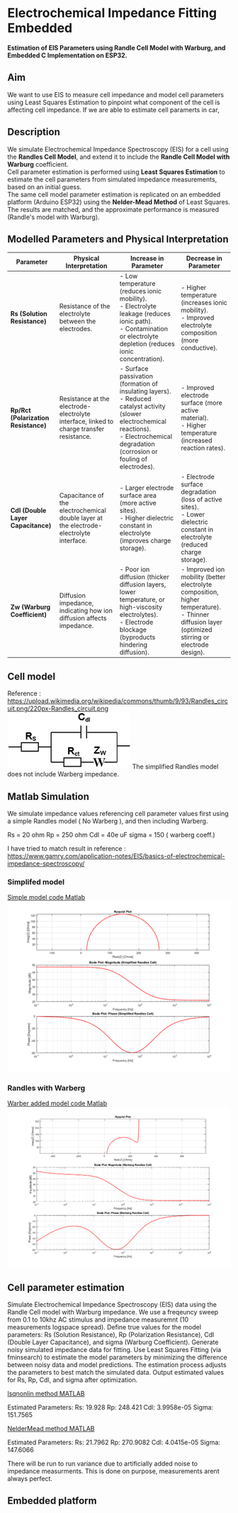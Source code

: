 # Electrochemical Impedance Fitting Embedded

**Estimation of EIS Parameters using Randle Cell Model with Warburg, and Embedded C Implementation on ESP32.**  

## Aim
We want to use EIS to measure cell impedance and model cell parameters using Least Squares Estimation to pinpoint what component of the cell is affecting cell impedance.
If we are able to estimate cell paramerts in car, 

## Description

We simulate Electrochemical Impedance Spectroscopy (EIS) for a cell using the **Randles Cell Model**, and extend it to include the **Randle Cell Model with Warburg** coefficient.  
Cell parameter estimation is performed using **Least Squares Estimation** to estimate the cell parameters from simulated impedance measurements, based on an initial guess.  
The same cell model parameter estimation is replicated on an embedded platform (Arduino ESP32) using the **Nelder-Mead Method** of Least Squares. The results are matched, and the approximate performance is measured (Randle's model with Warburg).

## Modelled Parameters and Physical Interpretation

| **Parameter**        | **Physical Interpretation**                                                                                                                                                  | **Increase in Parameter**                                                                                               | **Decrease in Parameter**                                                                                              |
|----------------------|--------------------------------------------------------------------------------------------------------------------------------------------------------------------------------|------------------------------------------------------------------------------------------------------------------------|------------------------------------------------------------------------------------------------------------------------|
| **Rs (Solution Resistance)** | Resistance of the electrolyte between the electrodes.                                                                                                                   | - Low temperature (reduces ionic mobility).<br>- Electrolyte leakage (reduces ionic path).<br>- Contamination or electrolyte depletion (reduces ionic concentration). | - Higher temperature (increases ionic mobility).<br>- Improved electrolyte composition (more conductive).               |
| **Rp/Rct (Polarization Resistance)** | Resistance at the electrode-electrolyte interface, linked to charge transfer resistance.                                                                           | - Surface passivation (formation of insulating layers).<br>- Reduced catalyst activity (slower electrochemical reactions).<br>- Electrochemical degradation (corrosion or fouling of electrodes). | - Improved electrode surface (more active material).<br>- Higher temperature (increased reaction rates).               |
| **Cdl (Double Layer Capacitance)** | Capacitance of the electrochemical double layer at the electrode-electrolyte interface.                                                                           | - Larger electrode surface area (more active sites).<br>- Higher dielectric constant in electrolyte (improves charge storage). | - Electrode surface degradation (loss of active sites).<br>- Lower dielectric constant in electrolyte (reduced charge storage). |
| **Zw (Warburg Coefficient)** | Diffusion impedance, indicating how ion diffusion affects impedance.                                                                                                  | - Poor ion diffusion (thicker diffusion layers, lower temperature, or high-viscosity electrolytes).<br>- Electrode blockage (byproducts hindering diffusion). | - Improved ion mobility (better electrolyte composition, higher temperature).<br>- Thinner diffusion layer (optimized stirring or electrode design). |

## Cell model
Reference : https://upload.wikimedia.org/wikipedia/commons/thumb/9/93/Randles_circuit.png/220px-Randles_circuit.png
![Randles Circuit](media/Randles_circuit.png)
The simplified Randles model does not include Warberg impedance. 

## Matlab Simulation
We simulate impedance values referencing cell parameter values first using a simple Randles model ( No Warberg ), and then including Warberg.

Rs = 20 ohm
Rp = 250 ohm
Cdl = 40e uF
sigma = 150 ( warberg coeff.)

I have tried to match result in reference : https://www.gamry.com/application-notes/EIS/basics-of-electrochemical-impedance-spectroscopy/

### Simplifed model
[Simple model code Matlab](randles_simplified_model.m)
![Simplifed model](media/randles_simple_impedance.png)

### Randles with Warberg
[Warber added model code Matlab](randles_with_warberg.m)
![Randles with Warberg](media/randles_warberg_impedance.png)

## Cell parameter estimation
Simulate Electrochemical Impedance Spectroscopy (EIS) data using the Randle Cell model with Warburg impedance. We use a freqeuncy sweep from 0.1 to 10khz AC stimulus and impedance measuremnt (10 measurements logspace spread).
Define true values for the model parameters: Rs (Solution Resistance), Rp (Polarization Resistance), Cdl (Double Layer Capacitance), and sigma (Warburg Coefficient).
Generate noisy simulated impedance data for fitting.
Use Least Squares Fitting (via fminsearch) to estimate the model parameters by minimizing the difference between noisy data and model predictions.
The estimation process adjusts the parameters to best match the simulated data.
Output estimated values for Rs, Rp, Cdl, and sigma after optimization.


[lsqnonlin method MATLAB](lss_estimation_lsqnonlin.m)

Estimated Parameters:
Rs: 19.928
Rp: 248.421
Cdl: 3.9958e-05
Sigma: 151.7565

[NelderMead method MATLAB](lss_estimation_NelderMead.m)

Estimated Parameters:
Rs: 21.7962
Rp: 270.9082
Cdl: 4.0415e-05
Sigma: 147.6066

There will be run to run variance due to artificially added noise to impedance measurments. This is done on purpose, measurements arent always perfect.

## Embedded platform